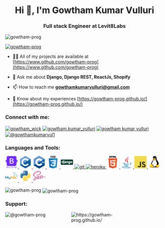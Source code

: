 <h1 align="center">Hi 👋, I'm Gowtham Kumar Vulluri</h1>
<h3 align="center">Full stack Engineer at Levit8Labs</h3>

<p align="left"> <img src="https://komarev.com/ghpvc/?username=gowtham-prog&label=Profile%20views&color=0e75b6&style=flat" alt="gowtham-prog" /> </p>

<p align="left"> <a href="https://github.com/ryo-ma/github-profile-trophy"><img src="https://github-profile-trophy.vercel.app/?username=gowtham-prog" alt="gowtham-prog" /></a> </p>

- 👨‍💻 All of my projects are available at [https://www.github.com/gowtham-prog](https://www.github.com/gowtham-prog)

- 💬 Ask me about **Django, Django REST, ReactJs, Shopify**

- 📫 How to reach me **gowthamkumarvulluri@gmail.com**

- 📄 Know about my experiences [https://gowtham-prog.github.io/](https://gowtham-prog.github.io/)

<h3 align="left">Connect with me:</h3>
<p align="left">
<a href="https://stackoverflow.com/users/gowtham_wick" target="blank"><img align="center" src="https://raw.githubusercontent.com/rahuldkjain/github-profile-readme-generator/master/src/images/icons/Social/stack-overflow.svg" alt="gowtham_wick" height="30" width="40" /></a>
<a href="https://instagram.com/gowtham.kumar_vulluri" target="blank"><img align="center" src="https://raw.githubusercontent.com/rahuldkjain/github-profile-readme-generator/master/src/images/icons/Social/instagram.svg" alt="gowtham.kumar_vulluri" height="30" width="40" /></a>
<a href="https://www.youtube.com/c/gowtham kumar vulluri" target="blank"><img align="center" src="https://raw.githubusercontent.com/rahuldkjain/github-profile-readme-generator/master/src/images/icons/Social/youtube.svg" alt="gowtham kumar vulluri" height="30" width="40" /></a>
<a href="https://www.hackerrank.com/@gowthamkumarvul1" target="blank"><img align="center" src="https://raw.githubusercontent.com/rahuldkjain/github-profile-readme-generator/master/src/images/icons/Social/hackerrank.svg" alt="@gowthamkumarvul1" height="30" width="40" /></a>
</p>

<h3 align="left">Languages and Tools:</h3>
<p align="left"> <a href="https://getbootstrap.com" target="_blank" rel="noreferrer"> <img src="https://raw.githubusercontent.com/devicons/devicon/master/icons/bootstrap/bootstrap-plain-wordmark.svg" alt="bootstrap" width="40" height="40"/> </a> <a href="https://www.cprogramming.com/" target="_blank" rel="noreferrer"> <img src="https://raw.githubusercontent.com/devicons/devicon/master/icons/c/c-original.svg" alt="c" width="40" height="40"/> </a> <a href="https://www.w3schools.com/cpp/" target="_blank" rel="noreferrer"> <img src="https://raw.githubusercontent.com/devicons/devicon/master/icons/cplusplus/cplusplus-original.svg" alt="cplusplus" width="40" height="40"/> </a> <a href="https://www.w3schools.com/css/" target="_blank" rel="noreferrer"> <img src="https://raw.githubusercontent.com/devicons/devicon/master/icons/css3/css3-original-wordmark.svg" alt="css3" width="40" height="40"/> </a> <a href="https://www.djangoproject.com/" target="_blank" rel="noreferrer"> <img src="https://raw.githubusercontent.com/devicons/devicon/master/icons/django/django-original.svg" alt="django" width="40" height="40"/> </a> <a href="https://git-scm.com/" target="_blank" rel="noreferrer"> <img src="https://www.vectorlogo.zone/logos/git-scm/git-scm-icon.svg" alt="git" width="40" height="40"/> </a> <a href="https://heroku.com" target="_blank" rel="noreferrer"> <img src="https://www.vectorlogo.zone/logos/heroku/heroku-icon.svg" alt="heroku" width="40" height="40"/> </a> <a href="https://www.w3.org/html/" target="_blank" rel="noreferrer"> <img src="https://raw.githubusercontent.com/devicons/devicon/master/icons/html5/html5-original-wordmark.svg" alt="html5" width="40" height="40"/> </a> <a href="https://www.java.com" target="_blank" rel="noreferrer"> <img src="https://raw.githubusercontent.com/devicons/devicon/master/icons/java/java-original.svg" alt="java" width="40" height="40"/> </a> <a href="https://developer.mozilla.org/en-US/docs/Web/JavaScript" target="_blank" rel="noreferrer"> <img src="https://raw.githubusercontent.com/devicons/devicon/master/icons/javascript/javascript-original.svg" alt="javascript" width="40" height="40"/> </a> <a href="https://www.linux.org/" target="_blank" rel="noreferrer"> <img src="https://raw.githubusercontent.com/devicons/devicon/master/icons/linux/linux-original.svg" alt="linux" width="40" height="40"/> </a> <a href="https://www.mysql.com/" target="_blank" rel="noreferrer"> <img src="https://raw.githubusercontent.com/devicons/devicon/master/icons/mysql/mysql-original-wordmark.svg" alt="mysql" width="40" height="40"/> </a> <a href="https://www.python.org" target="_blank" rel="noreferrer"> <img src="https://raw.githubusercontent.com/devicons/devicon/master/icons/python/python-original.svg" alt="python" width="40" height="40"/> </a> <a href="https://sass-lang.com" target="_blank" rel="noreferrer"> <img src="https://raw.githubusercontent.com/devicons/devicon/master/icons/sass/sass-original.svg" alt="sass" width="40" height="40"/> </a> </p>

<p><img align="left" src="https://github-readme-stats.vercel.app/api/top-langs?username=gowtham-prog&show_icons=true&locale=en&layout=compact" alt="gowtham-prog" /></p>

<p>&nbsp;<img align="center" src="https://github-readme-stats.vercel.app/api?username=gowtham-prog&show_icons=true&locale=en" alt="gowtham-prog" /></p>
<h3 align="left">Support:</h3>
<p><a href="https://www.buymeacoffee.com/@gowtham-prog"> <img align="left" src="https://cdn.buymeacoffee.com/buttons/v2/default-yellow.png" height="50" width="210" alt="@gowtham-prog" /></a><a href="https://ko-fi.com/https://gowtham-prog.github.io/"> <img align="left" src="https://cdn.ko-fi.com/cdn/kofi3.png?v=3" height="50" width="210" alt="https://gowtham-prog.github.io/" /></a></p><br><br>

